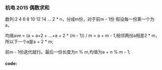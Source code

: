 ### 杭电 2015 偶数求和



数列:2 4 6 8 10 12 14 ... 2 * n，分成m份，对于前m - 1份 假设每一份第一个为a，

均值ave = (a + a+2 + ...+a + 2 * (m - 1)) / m = a + m - 1,相邻两份a相差2 * m，所以下一个a是a + 2 * m;

前m - 1份迭代就行。最后一份长度为n % m,均值为a + n % m - 1;

#### code:

